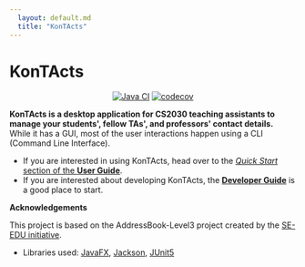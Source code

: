 ```yaml
---
  layout: default.md
  title: "KonTActs"
---
```


# KonTActs

<center>
<pic src="images/kontactsLogo.png" width="300" alt="Logo" lazy>

[![Java CI](https://github.com/AY2425S1-CS2103T-T11-2/tp/actions/workflows/gradle.yml/badge.svg)](https://github.com/AY2425S1-CS2103T-T11-2/tp/actions/workflows/gradle.yml)
[![codecov](https://codecov.io/gh/AY2425S1-CS2103T-T11-2/tp/graph/badge.svg)](https://codecov.io/github/AY2425S1-CS2103T-T11-2/tp)
</pic>
</center>
<center>

<pic src="images/homePage.png" width="800" alt="Logo" lazy>
</pic>
</center>


**KonTActs is a desktop application for CS2030 teaching assistants to manage your students', fellow TAs', and professors' contact details.** While it has a GUI, most of the user interactions happen using a CLI (Command Line Interface).

- If you are interested in using KonTActs, head over to the [_Quick Start_ section of the **User Guide**](UserGuide.html#quick-start).
- If you are interested about developing KonTActs, the [**Developer Guide**](DeveloperGuide.html) is a good place to start.

**Acknowledgements**

This project is based on the AddressBook-Level3 project created by the [SE-EDU initiative](https://se-education.org).

- Libraries used: [JavaFX](https://openjfx.io/), [Jackson](https://github.com/FasterXML/jackson), [JUnit5](https://github.com/junit-team/junit5)
